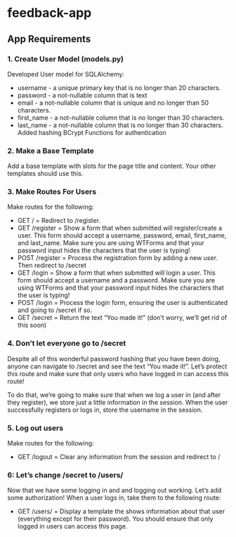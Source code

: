 # feedback-app 

## App Requirements

### 1. Create User Model (models.py)
Developed User model for SQLAlchemy:
- username - a unique primary key that is no longer than 20 characters.
- password - a not-nullable column that is text
- email - a not-nullable column that is unique and no longer than 50 characters.
- first_name - a not-nullable column that is no longer than 30 characters.
- last_name - a not-nullable column that is no longer than 30 characters.
Added hashing BCrypt Functions for authentication

### 2. Make a Base Template
Add a base template with slots for the page title and content. Your other templates should use this. 


### 3. Make Routes For Users
Make routes for the following:
- GET / =  Redirect to /register.
- GET /register  =  Show a form that when submitted will register/create a user. This form should accept a username, password, email, first_name, and last_name. Make sure you are using WTForms and that your password input hides the characters that the user is typing!
- POST /register  =  Process the registration form by adding a new user. Then redirect to /secret
- GET /login  =  Show a form that when submitted will login a user. This form should accept a username and a password. Make sure you are using WTForms and that your password input hides the characters that the user is typing!
- POST /login  =  Process the login form, ensuring the user is authenticated and going to /secret if so.
- GET /secret  =  Return the text “You made it!” (don’t worry, we’ll get rid of this soon)

### 4. Don’t let everyone go to /secret
Despite all of this wonderful password hashing that you have been doing, anyone can navigate to /secret and see the text “You made it!”. Let’s protect this route and make sure that only users who have logged in can access this route!

To do that, we’re going to make sure that when we log a user in (and after they register), we store just a little information in the session. When the user successfully registers or logs in, store the username in the session.

### 5. Log out users
Make routes for the following:

- GET /logout  = Clear any information from the session and redirect to /

### 6: Let’s change /secret to /users/<username>
Now that we have some logging in and and logging out working. Let’s add some authorization! When a user logs in, take them to the following route:

- GET /users/<username>  =  Display a template the shows information about that user (everything except for their password).  You should ensure that only logged in users can access this page.